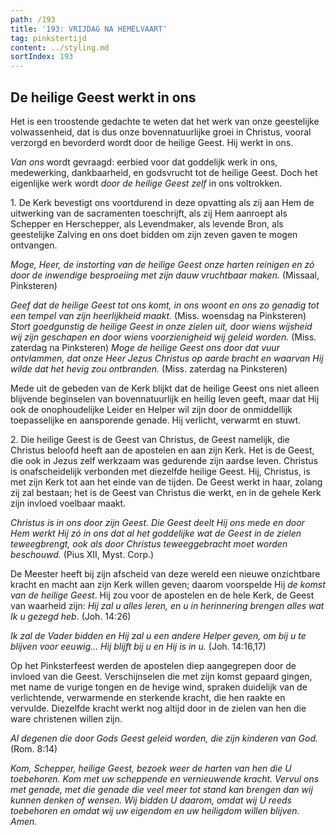 ```yaml
---
path: /193
title: '193: VRIJDAG NA HEMELVAART'
tag: pinkstertijd
content: ../styling.md
sortIndex: 193
---
```


## De heilige Geest werkt in ons

Het is een troostende gedachte te weten dat het werk van onze geestelijke volwassenheid, dat is dus onze bovennatuurlijke groei in Christus, vooral verzorgd en bevorderd wordt door de heilige Geest. Hij werkt in ons.

_Van ons_ wordt gevraagd: eerbied voor dat goddelijk werk in ons, medewerking, dankbaarheid, en godsvrucht tot de heilige Geest. Doch het eigenlijke werk wordt _door de heilige Geest zelf_ in ons
voltrokken.

1\. De Kerk bevestigt ons voortdurend in deze opvatting als zij aan Hem de uitwerking van de sacramenten toeschrijft, als zij Hem aanroept als Schepper en Herschepper, als Levendmaker, als levende Bron, als geestelijke Zalving en ons doet bidden om zijn zeven gaven te mogen ontvangen.

_Moge, Heer, de instorting van de heilige Geest onze harten reinigen en zó door de inwendige besproeiing met zijn dauw vruchtbaar maken._ (Missaal, Pinksteren)

_Geef dat de heilige Geest tot ons komt, in ons woont en ons zo genadig tot een tempel van zijn heerlijkheid maakt._ (Miss. woensdag na Pinksteren) _Stort goedgunstig de heilige Geest in onze zielen uit, door wiens wijsheid wij zijn geschapen en door wiens voorzienigheid wij geleid worden._ (Miss. zaterdag na Pinksteren) _Moge de heilige Geest ons door dat vuur ontvlammen, dat onze Heer Jezus Christus op aarde bracht en waarvan Hij wilde dat het hevig zou ontbranden._ (Miss. zaterdag na Pinksteren)

Mede uit de gebeden van de Kerk blijkt dat de heilige Geest ons niet alleen blijvende beginselen van bovennatuurlijk en heilig leven geeft, maar dat Hij ook de onophoudelijke Leider en Helper wil zijn door de onmiddellijk toepasselijke en aansporende genade. Hij verlicht, verwarmt en stuwt.

2\. Die heilige Geest is de Geest van Christus, de Geest namelijk, die Christus beloofd heeft aan de apostelen en aan zijn Kerk. Het is de Geest, die ook in Jezus zelf werkzaam was gedurende zijn aardse leven. Christus is onafscheidelijk verbonden met diezelfde heilige Geest. Hij, Christus, is met zijn Kerk tot aan het einde van de tijden. De Geest werkt in haar, zolang zij zal bestaan; het is de Geest van Christus die werkt, en in de gehele Kerk zijn invloed voelbaar maakt.

_Christus is in ons door zijn Geest. Die Geest deelt Hij ons mede en door Hem werkt Hij zó in ons dat al het goddelijke wat de Geest in de zielen teweegbrengt, ook als door Christus teweeggebracht moet worden beschouwd._ (Pius XII, Myst. Corp.)

De Meester heeft bij zijn afscheid van deze wereld een nieuwe onzichtbare kracht en macht aan zijn Kerk willen geven; daarom voorspelde Hij _de komst van de heilige Geest_. Hij zou voor de apostelen en de hele Kerk, de Geest van waarheid zijn: _Hij zal u alles leren, en u in herinnering brengen alles wat Ik u gezegd heb_. (Joh. 14:26)

_Ik zal de Vader bidden en Hij zal u een andere Helper geven, om bij u te blijven voor eeuwig... Hij blijft bij u en Hij is in u._ (Joh. 14:16,17)

Op het Pinksterfeest werden de apostelen diep aangegrepen door de invloed van die Geest. Verschijnselen die met zijn komst gepaard gingen, met name de vurige tongen en de hevige wind, spraken duidelijk van de verlichtende, verwarmende en sterkende kracht, die hen raakte en vervulde. Diezelfde kracht werkt nog altijd door in de zielen van hen die ware christenen willen zijn.

_Al degenen die door Gods Geest geleid worden, die zijn kinderen van God._ (Rom. 8:14)

_Kom, Schepper, heilige Geest, bezoek weer de harten van hen die U toebehoren. Kom met uw scheppende en vernieuwende kracht. Vervul ons met genade, met die genade die veel meer tot stand kan brengen dan wij kunnen denken of wensen. Wij bidden U daarom, omdat wij U reeds toebehoren en omdat wij uw eigendom en uw heiligdom willen blijven. Amen._
